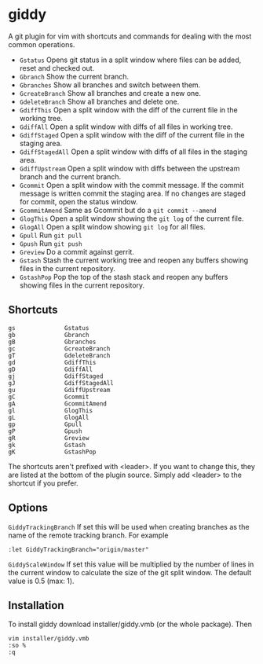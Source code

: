 giddy
=====

A git plugin for vim with shortcuts and commands for dealing with the most common operations.

* `Gstatus` Opens git status in a split window where files can be added, reset and checked out.
* `Gbranch` Show the current branch.
* `Gbranches` Show all branches and switch between them.
* `GcreateBranch` Show all branches and create a new one.
* `GdeleteBranch` Show all branches and delete one.
* `GdiffThis` Open a split window with the diff of the current file in the working tree.
* `GdiffAll` Open a split window with diffs of all files in working tree.
* `GdiffStaged` Open a split window with the diff of the current file in the staging area.
* `GdiffStagedAll` Open a split window with diffs of all files in the staging area.
* `GdiffUpstream` Open a split window with diffs between the upstream branch and the current branch.
* `Gcommit` Open a split window with the commit message. If the commit message is written commit the staging area. If no changes are staged for commit, open the status window.
* `GcommitAmend` Same as Gcommit but do a `git commit --amend`
* `GlogThis` Open a split window showing the `git log` of the current file.
* `GlogAll` Open a split window showing `git log` for all files.
* `Gpull` Run `git pull`
* `Gpush` Run `git push`
* `Greview` Do a commit against gerrit.
* `Gstash` Stash the current working tree and reopen any buffers showing files in the current repository.
* `GstashPop` Pop the top of the stash stack and reopen any buffers showing files in the current repository.


Shortcuts
---------

    gs              Gstatus
    gb              Gbranch
    gB              Gbranches
    gc              GcreateBranch
    gT              GdeleteBranch
    gd              GdiffThis
    gD              GdiffAll
    gj              GdiffStaged
    gJ              GdiffStagedAll
    gu              GdiffUpstream
    gC              Gcommit
    gA              GcommitAmend
    gl              GlogThis
    gL              GlogAll
    gp              Gpull
    gP              Gpush
    gR              Greview
    gk              Gstash
    gK              GstashPop

The shortcuts aren't prefixed with \<leader\>. If you want to change this, they are listed at the bottom of the plugin source. Simply add \<leader\> to the shortcut if you prefer.

Options
-------

`GiddyTrackingBranch` If set this will be used when creating branches as the name of the remote tracking branch. For example

    :let GiddyTrackingBranch="origin/master"

`GiddyScaleWindow` If set this value will be multiplied by the number of lines in the current window to calculate the size of the git split window. The default value is 0.5 (max: 1).

Installation
------------

To install giddy download installer/giddy.vmb (or the whole package). Then

    vim installer/giddy.vmb
    :so %
    :q

